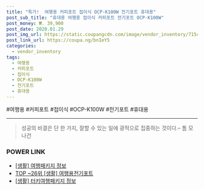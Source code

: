 ```yaml
--- 
title: "특가!  여행용 커피포트 접이식 OCP-K100W 전기포트 휴대용" 
post_sub_title: "휴대용 여행용 접이식 커피포트 전기포트 OCP-K100W" 
post_money: ₩. 39,900 
post_date: 2020.01.29 
post_img_url: https://static.coupangcdn.com/image/vendor_inventory/715c/e857ed2f0e51d892095e00d50e0d03e4a1d4d52166329d5c5c7093f3cda9.png 
post_link_url: https://coupa.ng/bnIeY5 
categories: 
  - vendor_inventory 
tags: 
  - 여행용 
  - 커피포트 
  - 접이식 
  - OCP-K100W 
  - 전기포트 
  - 휴대용 
--- 
```

  #여행용 #커피포트 #접이식 #OCP-K100W #전기포트 #휴대용 
<hr> 

> 성공의 비결은 단 한 가지, 잘할 수 있는 일에 광적으로 집중하는 것이다.–  톰 모나건 


### POWER LINK

* <a href="https://blog.naver.com/sakai111/221758820184" target="_blank"> [생활] 여행패키지 정보 </a>
* <a href="https://blog.naver.com/an0733/221788336047" target="_blank"> TOP ~26위 [생활] 여행용전기포트</a>
* <a href="https://blog.naver.com/sakai111/221759922360" target="_blank"> [생활] 터키여행패키지 정보 </a>
